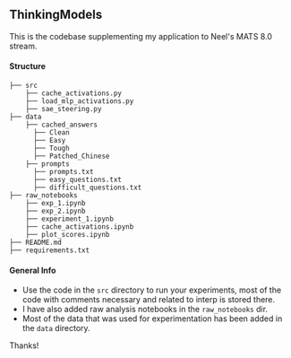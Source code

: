 ## ThinkingModels
This is the codebase supplementing my application to Neel's MATS 8.0 stream. 


#### Structure
```
├── src
    ├── cache_activations.py                    
    ├── load_mlp_activations.py                    
    ├── sae_steering.py                    
├── data
    ├── cached_answers        
      ├── Clean        
      ├── Easy        
      ├── Tough        
      ├── Patched_Chinese        
    ├── prompts
      ├── prompts.txt        
      ├── easy_questions.txt        
      ├── difficult_questions.txt        
├── raw_notebooks    
    ├── exp_1.ipynb              
    ├── exp_2.ipynb              
    ├── experiment_1.ipynb              
    ├── cache_activations.ipynb              
    ├── plot_scores.ipynb              
├── README.md 
├── requirements.txt
```
#### General Info
- Use the code in the `src` directory to run your experiments, most of the code with comments necessary and related to interp is stored there. 
- I have also added raw analysis notebooks in the `raw_notebooks` dir.
- Most of the data that was used for experimentation has been added in the `data` directory.  

Thanks!

